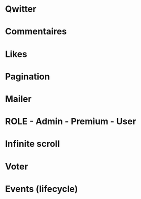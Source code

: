 # Qwitter

# Commentaires
# Likes
# Pagination
# Mailer
# ROLE - Admin - Premium - User
# Infinite scroll
# Voter
# Events (lifecycle)
